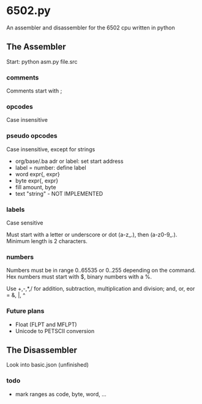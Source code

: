 # 6502.py
An assembler and disassembler for the 6502 cpu written in python

## The Assembler

Start: python asm.py file.src

### comments
Comments start with ;

### opcodes
Case insensitive

### pseudo opcodes
Case insensitive, except for strings

* org/base/.ba adr or label: set start address
* label = number: define label
* word expr{, expr}
* byte expr{, expr}
* fill amount, byte
* text "string" - NOT IMPLEMENTED

### labels
Case sensitive

Must start with a letter or underscore or dot (a-z_.), then (a-z0-9_.). Minimum length is 2 characters.

### numbers
Numbers must be in range 0..65535 or 0..255 depending on the command.
Hex numbers must start with $, binary numbers with a %.

Use +,-,*,/ for addition, subtraction, multiplication and division; and, or, eor = &, |, ^

### Future plans
* Float (FLPT and MFLPT)
* Unicode to PETSCII conversion

## The Disassembler

Look into basic.json (unfinished)

### todo
* mark ranges as code, byte, word, ...
